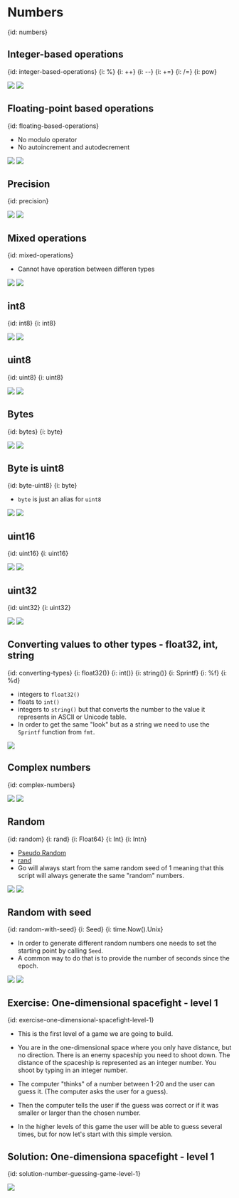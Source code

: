 # Numbers
{id: numbers}

## Integer-based operations
{id: integer-based-operations}
{i: %}
{i: ++}
{i: --}
{i: +=}
{i: /=}
{i: pow}

![](examples/numbers-integers/numbers_integers.go)
![](examples/numbers-integers/numbers_integers.out)

## Floating-point based operations
{id: floating-based-operations}

* No modulo operator
* No autoincrement and autodecrement

![](examples/numbers-float/numbers_float.go)
![](examples/numbers-float/numbers_float.out)

## Precision
{id: precision}

![](examples/precision/precision.go)
![](examples/precision/precision.out)


## Mixed operations
{id: mixed-operations}

* Cannot have operation between differen types

![](examples/numbers-mix/numbers_mix.go)
![](examples/numbers-mix/numbers_mix.out)

## int8
{id: int8}
{i: int8}

![](examples/int8/int8.go)
![](examples/int8/int8.out)

## uint8
{id: uint8}
{i: uint8}

![](examples/uint8/uint8.go)
![](examples/uint8/uint8.out)


## Bytes
{id: bytes}
{i: byte}


![](examples/byte/byte.go)
![](examples/byte/byte.out)

## Byte is uint8
{id: byte-uint8}
{i: byte}

* `byte` is just an alias for `uint8`

![](examples/byte-uint8/byte_uint8.go)
![](examples/byte-uint8/byte_uint8.out)

## uint16
{id: uint16}
{i: uint16}

![](examples/uint16/uint16.go)
![](examples/uint16/uint16.out)


## uint32
{id: uint32}
{i: uint32}

![](examples/uint32/uint32.go)
![](examples/uint32/uint32.out)

## Converting values to other types - float32, int, string
{id: converting-types}
{i: float32()}
{i: int()}
{i: string()}
{i: Sprintf}
{i: %f}
{i: %d}

* integers to `float32()`
* floats to `int()`
* integers to `string()` but that converts the number to the value it represents in ASCII or Unicode table.
* In order to get the same "look" but as a string we need to use the `Sprintf` function from `fmt`.


![](examples/convert/convert.go)


## Complex numbers
{id: complex-numbers}

![](examples/complex-numbers/complex_numbers.go)
![](examples/complex-numbers/complex_numbers.out)


## Random
{id: random}
{i: rand}
{i: Float64}
{i: Int}
{i: Intn}

* [Pseudo Random](https://en.wikipedia.org/wiki/Pseudorandom_number_generator)
* [rand](https://golang.org/pkg/math/rand/)
* Go will always start from the same random seed of 1 meaning that this script will always generate the same "random" numbers.

![](examples/random/random.go)
![](examples/random/random.out)


## Random with seed
{id: random-with-seed}
{i: Seed}
{i: time.Now().Unix}

* In order to generate different random numbers one needs to set the starting point by calling `Seed`.
* A common way to do that is to provide the number of seconds since the epoch.

![](examples/random-with-seed/random_with_seed.go)
![](examples/random-with-seed/random_with_seed.out)

## Exercise: One-dimensional spacefight - level 1
{id: exercise-one-dimensional-spacefight-level-1}

* This is the first level of a game we are going to build.
* You are in the one-dimensional space where you only have distance, but no direction. There is an enemy spaceship you need to shoot down. The distance of the spaceship is represented as an integer number. You shoot by typing in an integer number. 


* The computer "thinks" of a number between 1-20 and the user can guess it. (The computer asks the user for a guess).
* Then the computer tells the user if the guess was correct or if it was smaller or larger than the chosen number.

* In the higher levels of this game the user will be able to guess several times, but for now let's start with this simple version.

## Solution: One-dimensiona spacefight - level 1
{id: solution-number-guessing-game-level-1}


![](examples/game1/game1.go)
